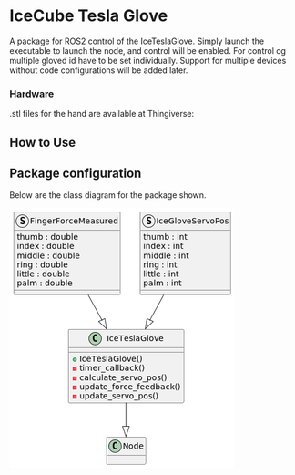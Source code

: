 # IceCube Tesla Glove

A package for ROS2 control of the IceTeslaGlove. 
Simply launch the executable to launch the node, and control will be enabled.
For control og multiple gloved id have to be set individually. 
Support for multiple devices without code configurations will be added later.

### Hardware

.stl files for the hand are available at Thingiverse: 

## How to Use





## Package configuration

Below are the class diagram for the package shown. 

![IceTeslaGlove class diagram](./images/IceTeslaGlove.png)
